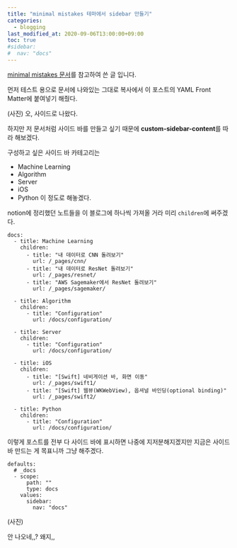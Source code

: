 ```yaml
---
title: "minimal mistakes 테마에서 sidebar 만들기"
categories:
  - blogging
last_modified_at: 2020-09-06T13:00:00+09:00
toc: true
#sidebar:
#  nav: "docs"
---
```


[minimal mistakes 문서](https://mmistakes.github.io/minimal-mistakes/docs/layouts/#custom-sidebar-content)를 참고하여 쓴 글 입니다.

먼저 테스트 용으로 문서에 나와있는 그대로 복사에서 이 포스트의 YAML Front Matter에 붙여넣기 해줬다.

(사진)
오, 사이드로 나왔다.

하지만 저 문서처럼 사이드 바를 만들고 싶기 때문에 **custom-sidebar-content**를 따라 해보겠다.

구성하고 싶은 사이드 바 카테고리는

- Machine Learning
- Algorithm
- Server
- iOS
- Python
  이 정도로 해놓겠다.

notion에 정리했던 노트들을 이 블로그에 하나씩 가져올 거라 미리 `children`에 써주겠다.

```
docs:
  - title: Machine Learning
    children:
      - title: "내 데이터로 CNN 돌려보기"
        url: /_pages/cnn/
      - title: "내 데이터로 ResNet 돌려보기"
        url: /_pages/resnet/
      - title: "AWS Sagemaker에서 ResNet 돌려보기"
        url: /_pages/sagemaker/

  - title: Algorithm
    children:
      - title: "Configuration"
        url: /docs/configuration/

  - title: Server
    children:
      - title: "Configuration"
        url: /docs/configuration/

  - title: iOS
    children:
      - title: "[Swift] 네비게이션 바, 화면 이동"
        url: /_pages/swift1/
      - title: "[Swift] 웹뷰(WKWebView), 옵셔널 바인딩(optional binding)"
        url: /_pages/swift2/

  - title: Python
    children:
      - title: "Configuration"
        url: /docs/configuration/
```

이렇게 포스트를 전부 다 사이드 바에 표시하면 나중에 지저분해지겠지만 지금은 사이드 바 만드는 게 목표니까 그냥 해주겠다.

```
defaults:
  # _docs
  - scope:
      path: ""
      type: docs
    values:
      sidebar:
        nav: "docs"
```

(사진)

안 나오네,,?
왜지,,
